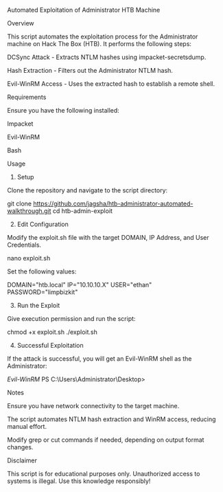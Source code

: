 Automated Exploitation of Administrator HTB Machine

Overview

This script automates the exploitation process for the Administrator machine on Hack The Box (HTB). It performs the following steps:

DCSync Attack - Extracts NTLM hashes using impacket-secretsdump.

Hash Extraction - Filters out the Administrator NTLM hash.

Evil-WinRM Access - Uses the extracted hash to establish a remote shell.

Requirements

Ensure you have the following installed:

Impacket

Evil-WinRM

Bash

Usage

1. Setup

Clone the repository and navigate to the script directory:

git clone https://github.com/jagsha/htb-administrator-automated-walkthrough.git
cd htb-admin-exploit

2. Edit Configuration

Modify the exploit.sh file with the target DOMAIN, IP Address, and User Credentials.

nano exploit.sh

Set the following values:

DOMAIN="htb.local"
IP="10.10.10.X"
USER="ethan"
PASSWORD="limpbizkit"

3. Run the Exploit

Give execution permission and run the script:

chmod +x exploit.sh
./exploit.sh

4. Successful Exploitation

If the attack is successful, you will get an Evil-WinRM shell as the Administrator:

*Evil-WinRM* PS C:\Users\Administrator\Desktop>

Notes

Ensure you have network connectivity to the target machine.

The script automates NTLM hash extraction and WinRM access, reducing manual effort.

Modify grep or cut commands if needed, depending on output format changes.

Disclaimer

This script is for educational purposes only. Unauthorized access to systems is illegal. Use this knowledge responsibly!

